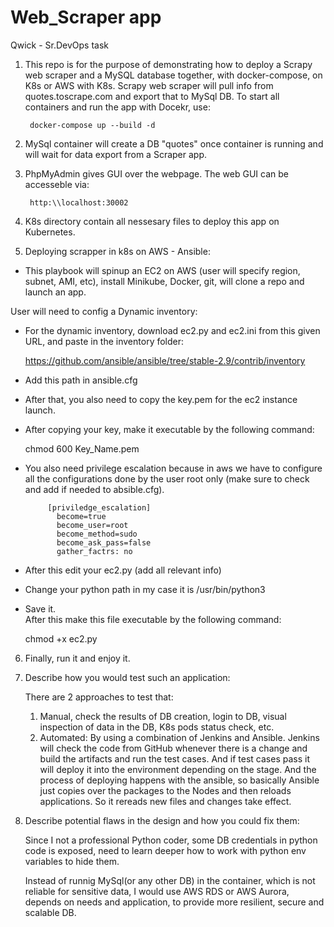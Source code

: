 # Web_Scraper app
Qwick - Sr.DevOps task

1. This repo is for the purpose of demonstrating how to deploy a Scrapy web scraper and a MySQL database together, with docker-compose, on K8s or AWS with K8s.
   Scrapy web scraper will pull info from quotes.toscrape.com and export that to MySql DB. 
   To start all containers and run the app with Docekr, use:

        docker-compose up --build -d

2. MySql container will create a DB "quotes" once container is running and will wait for data export from a Scraper app. 
3. PhpMyAdmin gives GUI over the webpage. The web GUI can be accesseble via: 

        http:\\localhost:30002


4. K8s directory contain all nessesary files to deploy this app on Kubernetes.

5.  Deploying scrapper in k8s on AWS - Ansible: 
  - This playbook will spinup an EC2 on AWS (user will specify region, subnet, AMI, etc), install Minikube, Docker, git, will clone a repo and launch an app.

  User will need to config a Dynamic inventory: 
   - For the dynamic inventory, download ec2.py and ec2.ini from this given URL, and paste in the inventory folder:
                      
        https://github.com/ansible/ansible/tree/stable-2.9/contrib/inventory

   - Add this path in ansible.cfg    
   - After that, you also need to copy the key.pem for the ec2 instance launch.
   - After copying your key, make it executable by the following command:
                   
        chmod 600 Key_Name.pem  

   - You also need privilege escalation because in aws we have to configure all the configurations done by the user root only 
       (make sure to check and add if needed to absible.cfg).

              [priviledge_escalation]                             
                become=true
                become_user=root
                become_method=sudo
                become_ask_pass=false
                gather_factrs: no

   -  After this edit your ec2.py (add all relevant info)
   -  Change your python path in my case it is /usr/bin/python3  
   - Save it.     
   After this make this file executable by the following command:
                  
        chmod +x ec2.py    

6. Finally, run it and enjoy it. 


7. Describe how you would test such an application: 
 
    There are 2 approaches to test that: 
     1. Manual, check the results of DB creation, login to DB, visual inspection of data in the DB, K8s pods status check, etc. 
     2. Automated:
        By using a combination of Jenkins and Ansible. Jenkins will check the code from GitHub whenever there is a change and build the artifacts and run the test cases. And if test cases pass it will deploy it into the environment depending on the stage. And the process of deploying happens with the ansible, so basically Ansible just copies over the packages to the Nodes and then reloads applications. So it rereads new files and changes take effect.
  

8. Describe potential flaws in the design and how you could fix them:

   Since I not a professional Python coder, some DB credentials in python code is exposed, need to learn deeper how to work with python env variables to hide them. 

   Instead of runnig MySql(or any other DB) in the container, which is not reliable for sensitive data, I would use AWS RDS or AWS Aurora, depends on needs and application, to provide more resilient, secure and scalable DB. 



   




